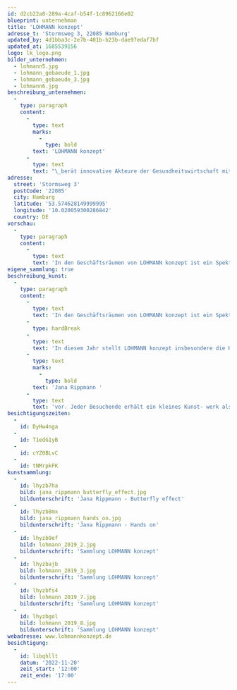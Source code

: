 ```yaml
---
id: d2cb22a8-289a-4caf-b54f-1c8962166e02
blueprint: unternehman
title: 'LOHMANN konzept'
adresse_t: 'Stormsweg 3, 22085 Hamburg'
updated_by: 4d1bba3c-2e7b-401b-b23b-dae97edaf7bf
updated_at: 1685539156
logo: lk_logo.png
bilder_unternehmen:
  - lohmann5.jpg
  - lohmann_gebaeude_1.jpg
  - lohmann_gebaeude_3.jpg
  - lohmann6.jpg
beschreibung_unternehmen:
  -
    type: paragraph
    content:
      -
        type: text
        marks:
          -
            type: bold
        text: 'LOHMANN konzept'
      -
        type: text
        text: "\_berät innovative Akteure der Gesundheitswirtschaft mit dem Ziel, einzelne Unternehmen zu stärken, geeignete Partner zu vereinen und Betriebe verschiedener Branchen zu vernetzen. Das Unternehmen unterstützt ambulante und stationäre Gesundheitsanbieter auf dem Weg zu strukturierten Behandlungslösungen. Korrespondierend zu Modernisierungsprozessen wird auch die interne und externe Unternehmenskommunikation integriert."
adresse:
  street: 'Stormsweg 3'
  postCode: '22085'
  city: Hamburg
  latitude: '53.574628149999995'
  longitude: '10.020059300286842'
  country: DE
vorschau:
  -
    type: paragraph
    content:
      -
        type: text
        text: 'In den Geschäftsräumen von LOHMANN konzept ist ein Spektrum zeitgenössischer Künstler/-innen mit aktuellen Positionen allgegenwärtig vertreten.'
eigene_sammlung: true
beschreibung_kunst:
  -
    type: paragraph
    content:
      -
        type: text
        text: 'In den Geschäftsräumen von LOHMANN konzept ist ein Spektrum zeitgenössischer Künstler/-innen mit aktuellen Positionen allgegenwärtig vertreten. Kunst auf Papier, Malerei, Skulpturen, Objekte, Fotografie, Video- und Computerkunst sind ebenso wie Mail Art präsent. Verbindender Aspekt der Werke ist eine zukunftsgewandte Auseinandersetzung mit gegenwärtigen gesellschaftlichen Phänomenen, deren Historie, Ursachen und Wirkungen. Die Arbeiten sind im Besitz der Gesellschafter Ines Kehrein und Konrad Rippmann sowie der SAMMLUNG ULLA UND HEINZ LOHMANN. '
      -
        type: hardBreak
      -
        type: text
        text: 'In diesem Jahr stellt LOHMANN konzept insbesondere die Künstlerin '
      -
        type: text
        marks:
          -
            type: bold
        text: 'Jana Rippmann '
      -
        type: text
        text: 'vor. Jeder Besuchende erhält ein kleines Kunst- werk als Geschenk.'
besichtigungszeiten:
  -
    id: DyHw4nga
  -
    id: T1edG1yB
  -
    id: cYZ0BLvC
  -
    id: tNMrpkFK
kunstsammlung:
  -
    id: lhyzb7ha
    bild: jana_rippmann_butterfly_effect.jpg
    bildunterschrift: 'Jana Rippmann - Butterfly effect'
  -
    id: lhyzb8mx
    bild: jana_rippmann_hands_on.jpg
    bildunterschrift: 'Jana Rippmann - Hands on'
  -
    id: lhyzb9ef
    bild: lohmann_2019_2.jpg
    bildunterschrift: 'Sammlung LOHMANN konzept'
  -
    id: lhyzbajb
    bild: lohmann_2019_3.jpg
    bildunterschrift: 'Sammlung LOHMANN konzept'
  -
    id: lhyzbfs4
    bild: lohmann_2019_7.jpg
    bildunterschrift: 'Sammlung LOHMANN konzept'
  -
    id: lhyzbgol
    bild: lohmann_2019_8.jpg
    bildunterschrift: 'Sammlung LOHMANN konzept'
webadresse: www.lohmannkonzept.de
besichtigung:
  -
    id: libqhllt
    datum: '2022-11-20'
    zeit_start: '12:00'
    zeit_ende: '17:00'
---
```

